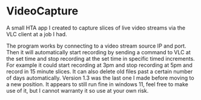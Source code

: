 # VideoCapture
A small HTA app I created to capture slices of live video streams via the VLC client at a job I had.
<p>
  The program works by connecting to a video stream source IP and port. Then it will automatically start recording by sending a command to VLC at the set time and stop recording at the set time in specific timed increments. For example it could start recording at 3pm and stop recording at 5pm and record in 15 minute slices. It can also delete old files past a certain number of days automatically. Version 1.3 was the last one I made before moving to a new position. It appears to still run fine in windows 11, feel free to make use of it, but I cannot warranty it so use at your own risk.
</p>
